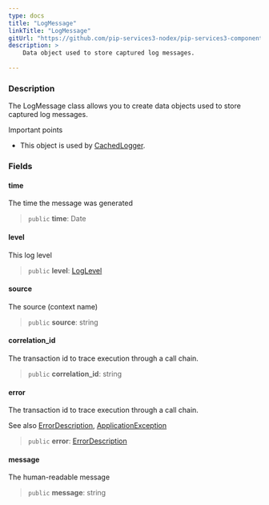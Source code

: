 ```yaml
---
type: docs
title: "LogMessage"
linkTitle: "LogMessage"
gitUrl: "https://github.com/pip-services3-nodex/pip-services3-components-nodex"
description: >
    Data object used to store captured log messages.
   
---
```


### Description

The LogMessage class allows you to create data objects used to store captured log messages.

Important points

- This object is used by [CachedLogger](../cached-logger).

### Fields

<span class="hide-title-link">

#### time
The time the message was generated
> `public` **time**: Date

#### level
This log level
> `public` **level**: [LogLevel](../log_level)

#### source
The source (context name)
> `public` **source**: string

#### correlation_id
The transaction id to trace execution through a call chain.
> `public` **correlation_id**: string

#### error
The transaction id to trace execution through a call chain.

See also [ErrorDescription](../../../commons/errors/error_description), [ApplicationException](../../../commons/errors/application_exception)
> `public` **error**: [ErrorDescription](../../../commons/errors/error_description)

#### message
The human-readable message
> `public` **message**: string

</span>
